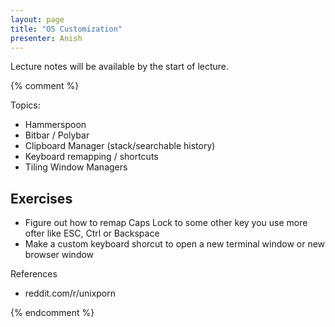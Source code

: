 ```yaml
---
layout: page
title: "OS Customization"
presenter: Anish
---
```


Lecture notes will be available by the start of lecture.


{% comment %}

Topics:

- Hammerspoon
- Bitbar / Polybar
- Clipboard Manager (stack/searchable history)
- Keyboard remapping / shortcuts
- Tiling Window Managers

## Exercises

- Figure out how to remap Caps Lock to some other key you use more ofter like ESC, Ctrl or Backspace
- Make a custom keyboard shorcut to open a new terminal window or new browser window

References

- reddit.com/r/unixporn


{% endcomment %}